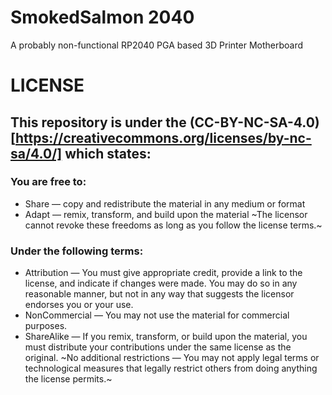 # SmokedSalmon 2040
 A probably non-functional RP2040 PGA based 3D Printer Motherboard


# LICENSE
 ## This repository is under the (CC-BY-NC-SA-4.0)[https://creativecommons.org/licenses/by-nc-sa/4.0/] which states:
 ### You are free to:
   - Share — copy and redistribute the material in any medium or format
   - Adapt — remix, transform, and build upon the material
   ~The licensor cannot revoke these freedoms as long as you follow the license terms.~
   
 ### Under the following terms:
  - Attribution — You must give appropriate credit, provide a link to the license, and indicate if changes were made. You may do so in any reasonable manner, but not in     any way that suggests the licensor endorses you or your use.
  - NonCommercial — You may not use the material for commercial purposes.
  - ShareAlike — If you remix, transform, or build upon the material, you must distribute your contributions under the same license as the original.
   ~No additional restrictions — You may not apply legal terms or technological measures that legally restrict others from doing anything the license permits.~
